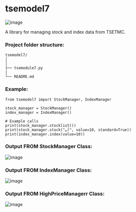 # tsemodel7

![image](https://github.com/Peyman2012/tsemodule7/assets/88220773/cf3d963a-219b-46bc-b096-df52af9877c1)


A library for managing stock and index data from TSETMC.

### Project folder structure:

    tsemodel7/
    │
    │                   
    ├── tsemodule7.py                     
    |                   
    └── README.md

### Example:

    from tsemodel7 import StockManager, IndexManager

    stock_manager = StockManager()
    index_manager = IndexManager()

    # Example calls
    print(stock_manager.stocklist())
    print(stock_manager.stock("آپ", value=10, standard=True))
    print(index_manager.index(value=10))


### Output FROM StockManager Class:
![image](https://github.com/Peyman2012/tsemodule7/assets/88220773/924892d8-1eb5-477a-a0bc-9ef9bcf8de62)

### Output FROM IndexManager Class:
![image](https://github.com/Peyman2012/tsemodule7/assets/88220773/389a83bd-0ff5-463a-b082-b3dba183b430)

### Output FROM HighPriceManagerr Class:
![image](https://github.com/Peyman2012/tsemodule7/assets/88220773/961bc815-1d6f-4e5a-a1eb-36fdad9eb7ef)









